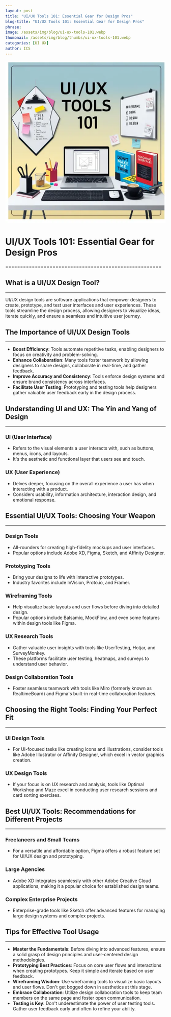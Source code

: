 ```yaml
---
layout: post
title: "UI/UX Tools 101: Essential Gear for Design Pros"
blog-title: "UI/UX Tools 101: Essential Gear for Design Pros"
phrase:
image: /assets/img/blog/ui-ux-tools-101.webp
thumbnail: /assets/img/blog/thumbs/ui-ux-tools-101.webp
categories: [UI UX]
author: ICS
---
```


<img src="/assets/img/blog/ui-ux-tools-101.webp">

# UI/UX Tools 101: Essential Gear for Design Pros

=====================================================

## What is a UI/UX Design Tool?

---

UI/UX design tools are software applications that empower designers to create, prototype, and test user interfaces and user experiences. These tools streamline the design process, allowing designers to visualize ideas, iterate quickly, and ensure a seamless and intuitive user journey.

## The Importance of UI/UX Design Tools

---

-   **Boost Efficiency**: Tools automate repetitive tasks, enabling designers to focus on creativity and problem-solving.
-   **Enhance Collaboration**: Many tools foster teamwork by allowing designers to share designs, collaborate in real-time, and gather feedback.
-   **Improve Accuracy and Consistency**: Tools enforce design systems and ensure brand consistency across interfaces.
-   **Facilitate User Testing**: Prototyping and testing tools help designers gather valuable user feedback early in the design process.

## Understanding UI and UX: The Yin and Yang of Design

---

### UI (User Interface)

-   Refers to the visual elements a user interacts with, such as buttons, menus, icons, and layouts.
-   It's the aesthetic and functional layer that users see and touch.

### UX (User Experience)

-   Delves deeper, focusing on the overall experience a user has when interacting with a product.
-   Considers usability, information architecture, interaction design, and emotional response.

## Essential UI/UX Tools: Choosing Your Weapon

---

### Design Tools

-   All-rounders for creating high-fidelity mockups and user interfaces.
-   Popular options include Adobe XD, Figma, Sketch, and Affinity Designer.

### Prototyping Tools

-   Bring your designs to life with interactive prototypes.
-   Industry favorites include InVision, Proto.io, and Framer.

### Wireframing Tools

-   Help visualize basic layouts and user flows before diving into detailed design.
-   Popular options include Balsamiq, MockFlow, and even some features within design tools like Figma.

### UX Research Tools

-   Gather valuable user insights with tools like UserTesting, Hotjar, and SurveyMonkey.
-   These platforms facilitate user testing, heatmaps, and surveys to understand user behavior.

### Design Collaboration Tools

-   Foster seamless teamwork with tools like Miro (formerly known as RealtimeBoard) and Figma's built-in real-time collaboration features.

## Choosing the Right Tools: Finding Your Perfect Fit

---

### UI Design Tools

-   For UI-focused tasks like creating icons and illustrations, consider tools like Adobe Illustrator or Affinity Designer, which excel in vector graphics creation.

### UX Design Tools

-   If your focus is on UX research and analysis, tools like Optimal Workshop and Maze excel in conducting user research sessions and card sorting exercises.

## Best UI/UX Tools: Recommendations for Different Projects

---

### Freelancers and Small Teams

-   For a versatile and affordable option, Figma offers a robust feature set for UI/UX design and prototyping.

### Large Agencies

-   Adobe XD integrates seamlessly with other Adobe Creative Cloud applications, making it a popular choice for established design teams.

### Complex Enterprise Projects

-   Enterprise-grade tools like Sketch offer advanced features for managing large design systems and complex projects.

## Tips for Effective Tool Usage

---

-   **Master the Fundamentals**: Before diving into advanced features, ensure a solid grasp of design principles and user-centered design methodologies.
-   **Prototyping Best Practices**: Focus on core user flows and interactions when creating prototypes. Keep it simple and iterate based on user feedback.
-   **Wireframing Wisdom**: Use wireframing tools to visualize basic layouts and user flows. Don't get bogged down in aesthetics at this stage.
-   **Embrace Collaboration**: Utilize design collaboration tools to keep team members on the same page and foster open communication.
-   **Testing is Key**: Don't underestimate the power of user testing tools. Gather user feedback early and often to refine your ability.
